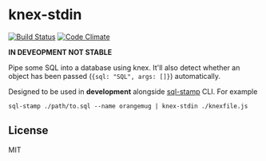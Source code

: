 # knex-stdin
[![Build Status](https://travis-ci.org/orangemug/knex-stdin.svg?branch=master)](https://travis-ci.org/orangemug/knex-stdin)
[![Code Climate](https://codeclimate.com/github/orangemug/knex-stdin/badges/gpa.svg)](https://codeclimate.com/github/orangemug/knex-stdin)

**IN DEVEOPMENT NOT STABLE**

Pipe some SQL into a database using knex. It'll also detect whether an object has been passed (`{sql: "SQL", args: []}`) automatically.

Designed to be used in **development** alongside [sql-stamp](https://github.com/orangemug/sql-stamp) CLI. For example

    sql-stamp ./path/to.sql --name orangemug | knex-stdin ./knexfile.js


## License
MIT
